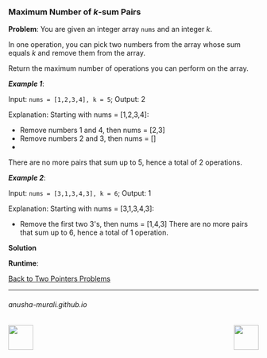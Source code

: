 ### Maximum Number of $k$-sum Pairs

**Problem**: You are given an integer array `nums` and an integer $k$.

In one operation, you can pick two numbers from the array whose sum equals $k$ and remove them from the array.

Return the maximum number of operations you can perform on the array.

***Example 1***:

Input:   `nums = [1,2,3,4], k = 5`; Output: 2

Explanation: Starting with nums = [1,2,3,4]:
- Remove numbers 1 and 4, then nums = [2,3]
- Remove numbers 2 and 3, then nums = []
- 
There are no more pairs that sum up to 5, hence a total of 2 operations.

***Example 2***:

Input: `nums = [3,1,3,4,3], k = 6`; Output: 1

Explanation: Starting with nums = [3,1,3,4,3]:
- Remove the first two 3's, then nums = [1,4,3]
There are no more pairs that sum up to 6, hence a total of 1 operation.

**Solution**



**Runtime**: 

[Back to Two Pointers Problems](./problems.md)

* * *
###### anusha-murali.github.io

<img src="https://github.com/anusha-murali/anusha-murali.github.io/assets/111596338/639243aa-2857-4595-a65a-7852762bb002" width="50" height="50" align="left">

[<img src="https://github.com/user-attachments/assets/989cfb30-4fb8-40f8-a812-8a054869aa32" width="50" height="50" align="right">](../index.md)
